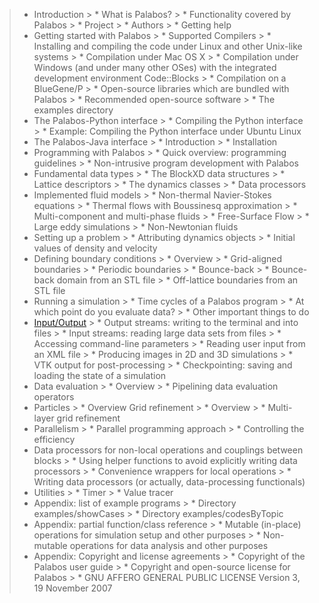> * Introduction
    > * What is Palabos?
    > * Functionality covered by Palabos
    > * Project
    > * Authors
    > * Getting help
> * Getting started with Palabos
    > * Supported Compilers
    > * Installing and compiling the code under Linux and other Unix-like systems
    > * Compilation under Mac OS X
    > * Compilation under Windows (and under many other OSes) with the integrated development environment Code::Blocks
    > * Compilation on a BlueGene/P
    > * Open-source libraries which are bundled with Palabos
    > * Recommended open-source software
    > * The examples directory
> * The Palabos-Python interface
    > * Compiling the Python interface
    > * Example: Compiling the Python interface under Ubuntu Linux
> * The Palabos-Java interface
    > * Introduction
    > * Installation
> * Programming with Palabos
    > * Quick overview: programming guidelines
    > * Non-intrusive program development with Palabos
> * Fundamental data types
    > * The BlockXD data structures
    > * Lattice descriptors
    > * The dynamics classes
    > * Data processors
> * Implemented fluid models
    > * Non-thermal Navier-Stokes equations
    > * Thermal flows with Boussinesq approximation
    > * Multi-component and multi-phase fluids
    > * Free-Surface Flow
    > * Large eddy simulations
    > * Non-Newtonian fluids
> * Setting up a problem
    > * Attributing dynamics objects
    > * Initial values of density and velocity
> * Defining boundary conditions
    > * Overview
    > * Grid-aligned boundaries
    > * Periodic boundaries
    > * Bounce-back
    > * Bounce-back domain from an STL file
    > * Off-lattice boundaries from an STL file
> * Running a simulation
    > * Time cycles of a Palabos program
    > * At which point do you evaluate data?
    > * Other important things to do
> * [Input/Output](Input-Output.md/#InputOutput)
    > * Output streams: writing to the terminal and into files
    > * Input streams: reading large data sets from files
    > * Accessing command-line parameters
    > * Reading user input from an XML file
    > * Producing images in 2D and 3D simulations
    > * VTK output for post-processing
    > * Checkpointing: saving and loading the state of a simulation
> * Data evaluation
    > * Overview
    > * Pipelining data evaluation operators
> * Particles
    > * Overview
Grid refinement
    > * Overview
    > * Multi-layer grid refinement
> * Parallelism
    > * Parallel programming approach
    > * Controlling the efficiency
> * Data processors for non-local operations and couplings between blocks
    > * Using helper functions to avoid explicitly writing data processors
    > * Convenience wrappers for local operations
    > * Writing data processors (or actually, data-processing functionals)
> * Utilities
    > * Timer
    > * Value tracer
> * Appendix: list of example programs
    > * Directory examples/showCases
    > * Directory examples/codesByTopic
> * Appendix: partial function/class reference
    > * Mutable (in-place) operations for simulation setup and other purposes
    > * Non-mutable operations for data analysis and other purposes
> * Appendix: Copyright and license agreements
    > * Copyright of the Palabos user guide
    > * Copyright and open-source license for Palabos
    > * GNU AFFERO GENERAL PUBLIC LICENSE Version 3, 19 November 2007